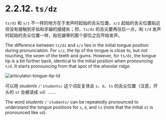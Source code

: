 # 2.2.12. `ts/dz`

`ts/dz` 和 `s/z` 不一样的地方在于发声时起始的舌尖位置，`s/z` 起始的舌尖位置贴近但没有接触到牙齿和牙龈的接缝处；但，`ts/dz` 的舌尖要再往后一点，和 `t/d` 发声时起始的舌尖位置一样，贴在龈脊的那个部位之后开始发声。

The difference between `ts/dz` and `s/z` lies in the initial tongue position during pronunciation. For `s/z`, the tip of the tongue is close to, but not touching, the *seam* of the teeth and gums. However, for `ts/dz`, the tongue tip is a bit further back, identical to the initial position when pronouncing `t/d`. It starts pronouncing from that spot of the *alveolar ridge*.

![articulator-tongue-tip-td](/images/articulator-tongue-tip-td.svg)

可以用 *students* `/ˈstudənts/` 这个词反复体会 `s`、`d`、`ts` 的舌尖位置（注意，开头的 `st` 会被读成 `sd`）……

The word *students* `/ˈstudənts/` can be repeatedly pronounced to understand the tongue positions for `s`, `d`, and `ts` (note that the initial `st` is pronounced like `sd`).
